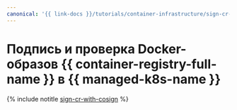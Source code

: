 ```yaml
---
canonical: '{{ link-docs }}/tutorials/container-infrastructure/sign-cr-with-cosign'
---
```


# Подпись и проверка Docker-образов {{ container-registry-full-name }} в {{ managed-k8s-name }}

{% include notitle [sign-cr-with-cosign](../../_tutorials/containers/sign-cr-with-cosign.md) %}